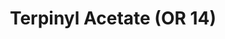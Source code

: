 ---
name: Terpinyl Acetate (OR 14)
title: Terpinyl Acetate (OR 14)
details:
  - detail:
      key: "Packaging Size"
      value: "5, 25, 200 Kg"
  - detail:
      key: "Brand"
      value: "Natural Aroma"
  - detail:
      key: "Melting Point"
      value: "45-48 deg C"
  - detail:
      key: "Assay"
      value: "Total isomers 92%"
  - detail:
      key: "Molecular Formula"
      value: "C12H20O2"
  - detail:
      key: "Boiling Point"
      value: "220 deg C"
  - detail:
      key: "Molecular Weight"
      value: "196.29 g/mol"
  - detail:
      key: "CAS No"
      value: "80-26-2"
  - detail:
      key: "Refractive Index"
      value: "1.4630 to 1.4680 (at 20 deg C)"
  - detail:
      key: "Flash Point"
      value: "95 deg C"
  - detail:
      key: "pH Value"
      value: "5-7"
  - detail:
      key: "Odour"
      value: "Slight sweet"
  - detail:
      key: "Packaging Type"
      value: "Can, Barrel"
  - detail:
      key: "Physical State"
      value: "Liquid"
showOnHome: false
thumbnail: https://5.imimg.com/data5/SELLER/Default/2021/12/NA/JD/ML/3823480/terpinyl-acetate-or-14--500x500.png
productImages:
  - ""
category: aroma chemicals
---